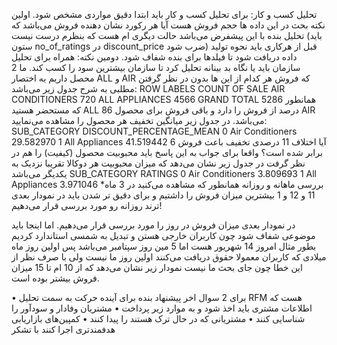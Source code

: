 تحلیل کسب و کار:
برای تحلیل کسب و کار باید ابتدا دقیق مواردی مشخص شود.
اولین نکته بحث در این داده ها حجم فروش هست آیا هر رکورد نشان دهنده فروش می‌باشد که تحلیل بنده با این پیشفرض می‌باشد  حالت دیگری ام هست که بنظرم  درست نیست (باید ستون no_of_ratings در discount_price ضرب شود) قبل از هرکاری باید نحوه تولید داده دریافت شود تا فیلدها برای بنده شفاف شود.
دومین نکته: همراه برای تحلیل سازمان باید یا نگاه بد بینانه تحلیل کرد تا سازمان بیشترین سود را کسب کند.
ما 2 محصل داریم به اختصار ALL و AIR که فروش هر کدام از این ها بدون در نظر گرفتن مطلبی به شرح جدول زیر می‌باشد:
ROW LABELS	COUNT OF SALE
AIR CONDITIONERS	720
ALL APPLIANCES	4566
GRAND TOTAL	5286
همانطور که مستحضر هستید ALL  86 درصد از فروش را دارد و باقی فروش برای محصول AIR  می‌باشد.
در جدول زیر میانگین تخفیف هر محصول را مشاهده می‌نمایید:
	SUB_CATEGORY	DISCOUNT_PERCENTAGE_MEAN
0	Air Conditioners	29.582970
1	All Appliances	41.519442
آیا اختلاف 11 درصدی تخفیف باعث فروش 6 برابر شده است؟ واقعا برای جواب به این پاسخ باید محبوبیت محصول (کیفیت) را هم در نظر گرفت در جدول زیر نشان می‌دهد که میزان محبوبیت هر دوکالا تقریبا نزدیک به یکدیگر می‌باشد
	SUB_CATEGORY	RATINGS
0	Air Conditioners	3.809693
1	All Appliances	3.971046
*بررسی ماهانه و روزانه
همانطور که مشاهده می‌کنید در 3 ماه 11 و 12 و 1 بیشترین میزان فروش را داشتیم و برای دقیق تر شدن باید در نمودار بعدی ترند روزانه رو مورد بررسی قرار می‌دهیم!
 
در نمودار بعدی میزان فروش در روز را مورد بررسی قرار می‌دهیم.
اما اینجا باید موضوعی شفاف شود چون کاربران خارجی هستن و تبدیل به شمسی استاندارد کردیم بطور مثال امروز 14 شهریور هست اما 5 مین روز سپتامبر می‌باشد پس اولین روز ماه میلادی که کاربران معمولا حقوق دریافت می‌کنند اولین روز ما نیست ولی با صرف نظر از این خطا چون جای بحث ما نیست نمودار زیر نشان می‌دهد که از 10 ام تا 15 میزان فروش بیشتر بوده است.
 
•	برای 2 سوال اخر
پیشنهاد بنده برای آینده حرکت به سمت تحلیل RFM هست که اطلاعات مشتری باید اخذ شود و به موارد زیر پرداخت
•	مشتریان وفادار و سودآور را شناسایی کنند
•	مشتریانی که در حال ترک هستند را پیدا کنند
•	کمپین‌های بازاریابی هدفمندتری اجرا کنند
با تشکر
